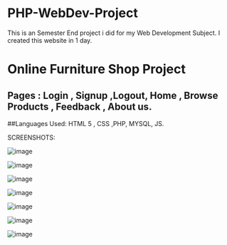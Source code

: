 # PHP-WebDev-Project
This is an Semester End project i did for my Web Development Subject. I created this website in 1 day.

# Online Furniture Shop Project
## Pages : Login , Signup ,Logout, Home , Browse Products , Feedback , About us.


##Languages Used: HTML 5 , CSS ,PHP, MYSQL, JS.

SCREENSHOTS:
 
 ![image](https://user-images.githubusercontent.com/75985765/156391906-b7e3e677-051f-449c-b1c0-f50467c4edc1.png)

![image](https://user-images.githubusercontent.com/75985765/156391920-3ff9a44b-c144-412c-a7c1-9bff1f0b7c8f.png)

![image](https://user-images.githubusercontent.com/75985765/156392032-9e2742b8-c1da-463a-a32c-0b9eb01bb91f.png)

![image](https://user-images.githubusercontent.com/75985765/156392067-7f3bceca-a21a-43db-8dc1-457333fa5b64.png)

![image](https://user-images.githubusercontent.com/75985765/156392086-efc04b7b-caa3-4fbc-825d-cf948e95087a.png)

![image](https://user-images.githubusercontent.com/75985765/156392099-7096d409-33d0-46cb-a0f4-51b63a40118b.png)

![image](https://user-images.githubusercontent.com/75985765/156391879-2de7102e-9829-4fc1-971e-d6bc8074f51e.png)

  
